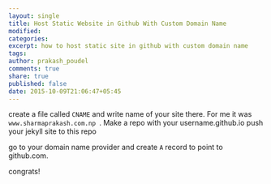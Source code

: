 ```yaml
---
layout: single
title: Host Static Website in Github With Custom Domain Name
modified:
categories:
excerpt: how to host static site in github with custom domain name
tags:
author: prakash_poudel
comments: true
share: true
published: false
date: 2015-10-09T21:06:47+05:45
---
```


 create a file called `CNAME` and write name of your site there. For me it was `www.sharmaprakash.com.np
`.
 Make a repo with your username.github.io
 push your jekyll site to this repo

go to your domain name provider and create `A` record to point to github.com.

congrats!